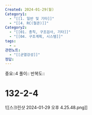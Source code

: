 ```yaml
---
Created: 2024-01-29(월)
Category1:
  - "[[1. 일반 및 기타]]"
  - "[[4. RC(철콘)]]"
Category2:
  - "[[01. 총칙, 구조검사, 기타]]"
  - "[[04. 구조계획, 시스템]]"
tags:
  - ✏️
관련노트:
  - "[[균열강성]]"
정답:
---
```

중요::4
풀이::
반복도::
#  132-2-4

![[스크린샷 2024-01-29 오후 4.25.48.png]]